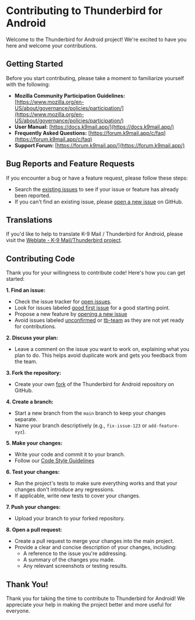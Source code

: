 # Contributing to Thunderbird for Android

Welcome to the Thunderbird for Android project! We're excited to have you here and welcome your contributions.

## Getting Started

Before you start contributing, please take a moment to familiarize yourself with the following:

- **Mozilla Community Participation Guidelines:** [https://www.mozilla.org/en-US/about/governance/policies/participation/](https://www.mozilla.org/en-US/about/governance/policies/participation/)
- **User Manual:** [https://docs.k9mail.app/](https://docs.k9mail.app/)
- **Frequently Asked Questions:** [https://forum.k9mail.app/c/faq](https://forum.k9mail.app/c/faq)
- **Support Forum:** [https://forum.k9mail.app/](https://forum.k9mail.app/)

## Bug Reports and Feature Requests

If you encounter a bug or have a feature request, please follow these steps:

- Search the [existing issues](https://github.com/thunderbird/thunderbird-android/issues?q=is%3Aissue) to see if your issue or feature has already been reported.
- If you can't find an existing issue, please [open a new issue](https://github.com/thunderbird/thunderbird-android/issues/new/choose) on GitHub.

## Translations

If you'd like to help to translate K-9 Mail / Thunderbird for Android, please visit the [Weblate - K-9 Mail/Thunderbird project](https://hosted.weblate.org/projects/tb-android/).

## Contributing Code

Thank you for your willingness to contribute code! Here's how you can get started:

**1. Find an issue:**

- Check the issue tracker for [open issues](https://github.com/thunderbird/thunderbird-android/issues?q=is%3Aissue+is%3Aopen+-label%3Aunconfirmed+-label%3Atb-team).
- Look for issues labeled [good first issue](https://github.com/thunderbird/thunderbird-android/labels/good%20first%20issue) for a good starting point.
- Propose a new feature by [opening a new issue](https://github.com/thunderbird/thunderbird-android/issues/new/choose)
- Avoid issues labeled [unconfirmed](https://github.com/thunderbird/thunderbird-android/labels/unconfirmed) or [tb-team](https://github.com/thunderbird/thunderbird-android/labels/tb-team) as they are not yet ready for contributions.

**2. Discuss your plan:**

- Leave a comment on the issue you want to work on, explaining what you plan to do. This helps avoid duplicate work and gets you feedback from the team.

**3. Fork the repository:**

- Create your own [fork](https://docs.github.com/en/pull-requests/collaborating-with-pull-requests/working-with-forks/fork-a-repo) of the Thunderbird for Android repository on GitHub.

**4. Create a branch:**

- Start a new branch from the `main` branch to keep your changes separate.
- Name your branch descriptively (e.g., `fix-issue-123` or `add-feature-xyz`).

**5. Make your changes:**

- Write your code and commit it to your branch.
- Follow our [Code Style Guidelines](https://github.com/thunderbird/thunderbird-android/wiki/CodeStyle)

**6. Test your changes:**

- Run the project's tests to make sure everything works and that your changes don't introduce any regressions.
- If applicable, write new tests to cover your changes.

**7. Push your changes:**

- Upload your branch to your forked repository.

**8. Open a pull request:**

- Create a pull request to merge your changes into the main project.
- Provide a clear and concise description of your changes, including:
  - A reference to the issue you're addressing.
  - A summary of the changes you made.
  - Any relevant screenshots or testing results.

## Thank You!

Thank you for taking the time to contribute to Thunderbird for Android! We appreciate your help in making the project better and more useful for everyone.

